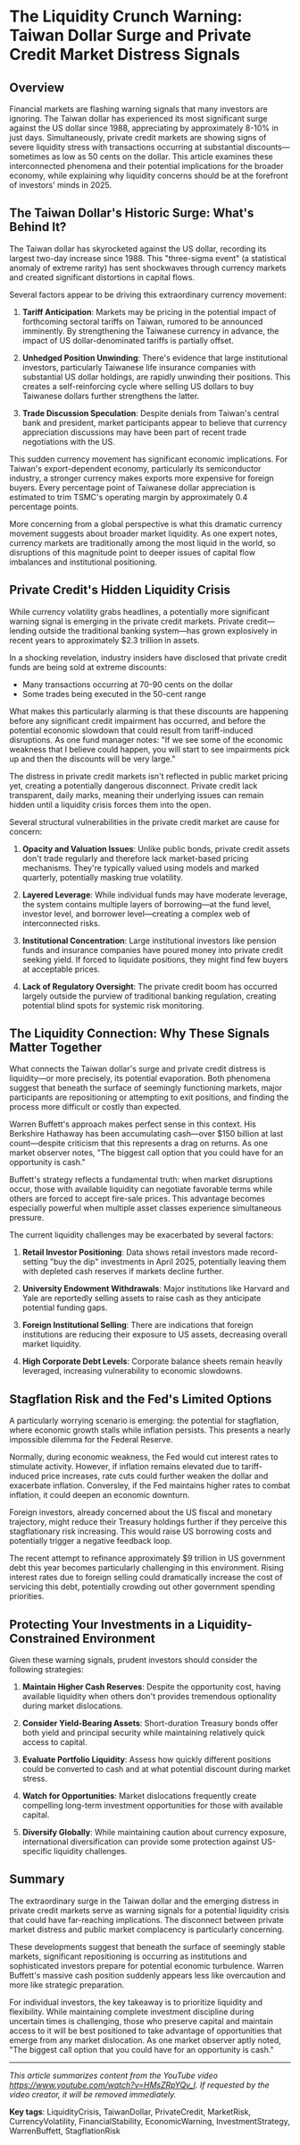 # The Liquidity Crunch Warning: Taiwan Dollar Surge and Private Credit Market Distress Signals

## Overview

Financial markets are flashing warning signals that many investors are ignoring. The Taiwan dollar has experienced its most significant surge against the US dollar since 1988, appreciating by approximately 8-10% in just days. Simultaneously, private credit markets are showing signs of severe liquidity stress with transactions occurring at substantial discounts—sometimes as low as 50 cents on the dollar. This article examines these interconnected phenomena and their potential implications for the broader economy, while explaining why liquidity concerns should be at the forefront of investors' minds in 2025.

## The Taiwan Dollar's Historic Surge: What's Behind It?

The Taiwan dollar has skyrocketed against the US dollar, recording its largest two-day increase since 1988. This "three-sigma event" (a statistical anomaly of extreme rarity) has sent shockwaves through currency markets and created significant distortions in capital flows.

Several factors appear to be driving this extraordinary currency movement:

1. **Tariff Anticipation**: Markets may be pricing in the potential impact of forthcoming sectoral tariffs on Taiwan, rumored to be announced imminently. By strengthening the Taiwanese currency in advance, the impact of US dollar-denominated tariffs is partially offset.

2. **Unhedged Position Unwinding**: There's evidence that large institutional investors, particularly Taiwanese life insurance companies with substantial US dollar holdings, are rapidly unwinding their positions. This creates a self-reinforcing cycle where selling US dollars to buy Taiwanese dollars further strengthens the latter.

3. **Trade Discussion Speculation**: Despite denials from Taiwan's central bank and president, market participants appear to believe that currency appreciation discussions may have been part of recent trade negotiations with the US.

This sudden currency movement has significant economic implications. For Taiwan's export-dependent economy, particularly its semiconductor industry, a stronger currency makes exports more expensive for foreign buyers. Every percentage point of Taiwanese dollar appreciation is estimated to trim TSMC's operating margin by approximately 0.4 percentage points.

More concerning from a global perspective is what this dramatic currency movement suggests about broader market liquidity. As one expert notes, currency markets are traditionally among the most liquid in the world, so disruptions of this magnitude point to deeper issues of capital flow imbalances and institutional positioning.

## Private Credit's Hidden Liquidity Crisis

While currency volatility grabs headlines, a potentially more significant warning signal is emerging in the private credit markets. Private credit—lending outside the traditional banking system—has grown explosively in recent years to approximately $2.3 trillion in assets.

In a shocking revelation, industry insiders have disclosed that private credit funds are being sold at extreme discounts:
- Many transactions occurring at 70-90 cents on the dollar
- Some trades being executed in the 50-cent range

What makes this particularly alarming is that these discounts are happening before any significant credit impairment has occurred, and before the potential economic slowdown that could result from tariff-induced disruptions. As one fund manager notes: "If we see some of the economic weakness that I believe could happen, you will start to see impairments pick up and then the discounts will be very large."

The distress in private credit markets isn't reflected in public market pricing yet, creating a potentially dangerous disconnect. Private credit lack transparent, daily marks, meaning their underlying issues can remain hidden until a liquidity crisis forces them into the open.

Several structural vulnerabilities in the private credit market are cause for concern:

1. **Opacity and Valuation Issues**: Unlike public bonds, private credit assets don't trade regularly and therefore lack market-based pricing mechanisms. They're typically valued using models and marked quarterly, potentially masking true volatility.

2. **Layered Leverage**: While individual funds may have moderate leverage, the system contains multiple layers of borrowing—at the fund level, investor level, and borrower level—creating a complex web of interconnected risks.

3. **Institutional Concentration**: Large institutional investors like pension funds and insurance companies have poured money into private credit seeking yield. If forced to liquidate positions, they might find few buyers at acceptable prices.

4. **Lack of Regulatory Oversight**: The private credit boom has occurred largely outside the purview of traditional banking regulation, creating potential blind spots for systemic risk monitoring.

## The Liquidity Connection: Why These Signals Matter Together

What connects the Taiwan dollar's surge and private credit distress is liquidity—or more precisely, its potential evaporation. Both phenomena suggest that beneath the surface of seemingly functioning markets, major participants are repositioning or attempting to exit positions, and finding the process more difficult or costly than expected.

Warren Buffett's approach makes perfect sense in this context. His Berkshire Hathaway has been accumulating cash—over $150 billion at last count—despite criticism that this represents a drag on returns. As one market observer notes, "The biggest call option that you could have for an opportunity is cash."

Buffett's strategy reflects a fundamental truth: when market disruptions occur, those with available liquidity can negotiate favorable terms while others are forced to accept fire-sale prices. This advantage becomes especially powerful when multiple asset classes experience simultaneous pressure.

The current liquidity challenges may be exacerbated by several factors:

1. **Retail Investor Positioning**: Data shows retail investors made record-setting "buy the dip" investments in April 2025, potentially leaving them with depleted cash reserves if markets decline further.

2. **University Endowment Withdrawals**: Major institutions like Harvard and Yale are reportedly selling assets to raise cash as they anticipate potential funding gaps.

3. **Foreign Institutional Selling**: There are indications that foreign institutions are reducing their exposure to US assets, decreasing overall market liquidity.

4. **High Corporate Debt Levels**: Corporate balance sheets remain heavily leveraged, increasing vulnerability to economic slowdowns.

## Stagflation Risk and the Fed's Limited Options

A particularly worrying scenario is emerging: the potential for stagflation, where economic growth stalls while inflation persists. This presents a nearly impossible dilemma for the Federal Reserve.

Normally, during economic weakness, the Fed would cut interest rates to stimulate activity. However, if inflation remains elevated due to tariff-induced price increases, rate cuts could further weaken the dollar and exacerbate inflation. Conversley, if the Fed maintains higher rates to combat inflation, it could deepen an economic downturn.

Foreign investors, already concerned about the US fiscal and monetary trajectory, might reduce their Treasury holdings further if they perceive this stagflationary risk increasing. This would raise US borrowing costs and potentially trigger a negative feedback loop.

The recent attempt to refinance approximately $9 trillion in US government debt this year becomes particularly challenging in this environment. Rising interest rates due to foreign selling could dramatically increase the cost of servicing this debt, potentially crowding out other government spending priorities.

## Protecting Your Investments in a Liquidity-Constrained Environment

Given these warning signals, prudent investors should consider the following strategies:

1. **Maintain Higher Cash Reserves**: Despite the opportunity cost, having available liquidity when others don't provides tremendous optionality during market dislocations.

2. **Consider Yield-Bearing Assets**: Short-duration Treasury bonds offer both yield and principal security while maintaining relatively quick access to capital.

3. **Evaluate Portfolio Liquidity**: Assess how quickly different positions could be converted to cash and at what potential discount during market stress.

4. **Watch for Opportunities**: Market dislocations frequently create compelling long-term investment opportunities for those with available capital.

5. **Diversify Globally**: While maintaining caution about currency exposure, international diversification can provide some protection against US-specific liquidity challenges.

## Summary

The extraordinary surge in the Taiwan dollar and the emerging distress in private credit markets serve as warning signals for a potential liquidity crisis that could have far-reaching implications. The disconnect between private market distress and public market complacency is particularly concerning.

These developments suggest that beneath the surface of seemingly stable markets, significant repositioning is occurring as institutions and sophisticated investors prepare for potential economic turbulence. Warren Buffett's massive cash position suddenly appears less like overcaution and more like strategic preparation.

For individual investors, the key takeaway is to prioritize liquidity and flexibility. While maintaining complete investment discipline during uncertain times is challenging, those who preserve capital and maintain access to it will be best positioned to take advantage of opportunities that emerge from any market dislocation. As one market observer aptly noted, "The biggest call option that you could have for an opportunity is cash."

---

*This article summarizes content from the YouTube video https://www.youtube.com/watch?v=HMsZRpYQv_I. If requested by the video creator, it will be removed immediately.*

**Key tags**: LiquidityCrisis, TaiwanDollar, PrivateCredit, MarketRisk, CurrencyVolatility, FinancialStability, EconomicWarning, InvestmentStrategy, WarrenBuffett, StagflationRisk